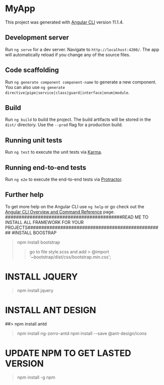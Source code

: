 # MyApp

This project was generated with [Angular CLI](https://github.com/angular/angular-cli) version 11.1.4.

## Development server

Run `ng serve` for a dev server. Navigate to `http://localhost:4200/`. The app will automatically reload if you change any of the source files.

## Code scaffolding

Run `ng generate component component-name` to generate a new component. You can also use `ng generate directive|pipe|service|class|guard|interface|enum|module`.

## Build

Run `ng build` to build the project. The build artifacts will be stored in the `dist/` directory. Use the `--prod` flag for a production build.

## Running unit tests

Run `ng test` to execute the unit tests via [Karma](https://karma-runner.github.io).

## Running end-to-end tests

Run `ng e2e` to execute the end-to-end tests via [Protractor](http://www.protractortest.org/).

## Further help

To get more help on the Angular CLI use `ng help` or go check out the [Angular CLI Overview and Command Reference](https://angular.io/cli) page.
###########################################READ ME TO INSTALL ALL FRAMEWORK FOR YOUR PROJECTS##################################################
#INSTALL BOOSTRAP

> npm install bootstrap
>
> > go to file style.scss and add > @import '~bootstrap/dist/css/bootstrap.min.css';

# INSTALL JQUERY

> npm install jquery

# INSTALL ANT DESIGN

##> npm install antd

> npm install ng-zorro-antd
> npm install --save @ant-design/icons

# UPDATE NPM TO GET LASTED VERSION

> npm install -g npm
